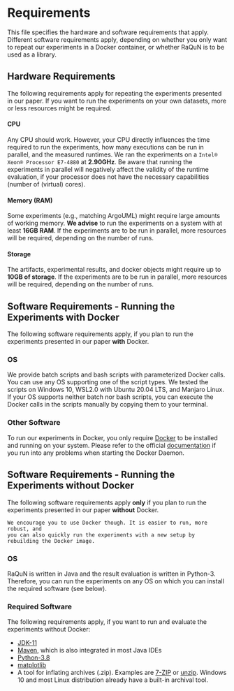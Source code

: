 # Requirements
This file specifies the hardware and software requirements that apply. Different software requirements apply, depending on 
whether you only want to repeat our experiments in a Docker container, or whether RaQuN is to be used as a library.

## Hardware Requirements
The following requirements apply for repeating the experiments presented in our paper. If you want to run the experiments
on your own datasets, more or less resources might be required.

#### CPU
Any CPU should work. However, your CPU directly influences the time required to run the experiments, how many executions can
be run in parallel, and the measured runtimes. We ran the experiments on a `Intel® Xeon® Processor E7-4880` at __2.90GHz__.
Be aware that running the experiments in parallel will negatively affect the validity of the runtime evaluation, if your 
processor does not have the necessary capabilities (number of (virtual) cores).

#### Memory (RAM)
Some experiments (e.g., matching ArgoUML) might require large amounts of working memory. __We advise__ to run the experiments
on a system with at least __16GB RAM__. If the experiments are to be
run in parallel, more resources will be required, depending on the number of runs.

#### Storage
The artifacts, experimental results, and docker objects might require up to __10GB of storage__. If the experiments are to be
run in parallel, more resources will be required, depending on the number of runs.



## Software Requirements - Running the Experiments with Docker
The following software requirements apply, if you plan to run the experiments presented in our paper __with__ Docker.

### OS
We provide batch scripts and bash scripts with parameterized Docker calls. You can use any OS supporting one of the script 
types. We tested the scripts on Windows 10, WSL2.0 with Ubuntu 20.04 LTS, and Manjaro Linux. If your OS supports
neither batch nor bash scripts, you can execute the Docker calls in the scripts manually by copying them to your terminal.

### Other Software
To run our experiments in Docker, you only require [Docker](https://docs.docker.com/get-docker/) to be installed and 
running on your system.
Please refer to the official [documentation](https://docs.docker.com/config/daemon/) if you run into any problems when 
starting the Docker Daemon.



## Software Requirements - Running the Experiments without Docker
The following software requirements apply **only** if you plan to run the experiments presented in our paper __without__ Docker.

```
We encourage you to use Docker though. It is easier to run, more robust, and 
you can also quickly run the experiments with a new setup by rebuilding the Docker image.
```

### OS
RaQuN is written in Java and the result evaluation is written in Python-3. Therefore, you can run the experiments on any OS on which you can 
install the required software (see below).

### Required Software
The following requirements apply, if you want to run and evaluate the experiments without Docker:
- [JDK-11](https://www.oracle.com/java/technologies/javase-downloads.html)
- [Maven](https://maven.apache.org/download.cgi), which is also integrated in most Java IDEs
- [Python-3.8](https://www.python.org/downloads/)
- [matplotlib](https://matplotlib.org/stable/users/installing.html)
- A tool for inflating archives (.zip). Examples are [7-ZIP](https://www.7-zip.org/) or [unzip](https://linux.die.net/man/1/unzip). Windows 10 and most Linux distribution already have a built-in archival tool.


